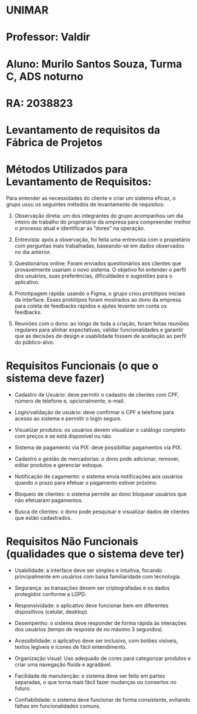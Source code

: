 
# UNIMAR
# Professor: Valdir
# Aluno: Murilo Santos Souza, Turma C, ADS noturno
# RA: 2038823

# Levantamento de requisitos da Fábrica de Projetos
# Métodos Utilizados para Levantamento de Requisitos:
Para entender as necessidades do cliente e criar um sistema eficaz, o grupo usou os seguintes métodos de levantamento de requisitos:

1. Observação direta:
um dos integrantes do grupo acompanhou um dia inteiro de trabalho do proprietário da empresa para compreender melhor o processo atual e identificar as “dores” na operação.

2. Entrevista:
após a observação, foi feita uma entrevista com o propietário com perguntas mais trabalhadas, baseando-se em dados observados no dia anterior.

3. Questionários online: 
Foram enviados questionários aos clientes que provavelmente usariam o novo sistema. O objetivo foi entender o perfil dos usuários, suas preferências, dificuldades e sugestões para o aplicativo.

4. Prototipagem rápida:
usando o Figma, o grupo criou protótipos iniciais da interface. Esses protótipos foram mostrados ao dono da empresa para coleta de feedbacks rápidos e ajutes levanto em conta os feedbacks.

5. Reuniões com o dono:
ao longo de toda a criação, foram feitas reuniões regulares para alinhar expectativas, validar funcionalidades e garantir que as decisões de design e usabilidade fossem de aceitação ao perfil do público-alvo.
# Requisitos Funcionais (o que o sistema deve fazer)
- Cadastro de Usuário: deve permitir o cadastro de clientes com CPF, número de telefone e, opcionalmente, e-mail.

- Login/validação de usuário: deve confirmar o CPF e telefone para acesso ao sistema e permitir o login seguro.

- Visualizar produtos: os usuários devem visualizar o catálogo completo com preços e se está disponível ou não.

- Sistema de pagamento via PIX: deve possibilitar pagamentos via PIX.

- Cadastro e gestão de mercadorias: o dono pode adicionar, remover, editar produtos e gerenciar estoque.

- Notificação de cagamento: o sistema envia notificações aos usuários quando o prazo para efetuar o pagamento estiver próximo.

- Bloqueio de clientes: o sistema permite ao dono bloquear usuários que não efetuaram pagamentos.

- Busca de clientes: o dono pode pesquisar e visualizar dados de clientes que estão cadastrados.

 # Requisitos Não Funcionais (qualidades que o sistema deve ter)
- Usabilidade: a interface deve ser simples e intuitiva, focando principalmente em usuários com baixa familiaridade com tecnologia.

- Segurança: as transações devem ser criptografadas e os dados protegidos conforme a LGPD.

- Responsividade: o aplicativo deve funcionar bem em diferentes dispositivos (celular, desktop).

- Desempenho: o sistema deve responder de forma rápida às interações dos usuários (tempo de resposta de no máximo 3 segundos).

- Acessibilidade: o aplicativo deve ser inclusivo, com botões visíveis, textos legíveis e ícones de fácil entendimento.

- Organização visual: Uso adequado de cores para categorizar produtos e criar uma navegação fluída e agradável.

- Facilidade de manutenção: o sistema deve ser feito em partes separadas, o que torna mais fácil fazer mudanças ou consertos no futuro.

- Confiabilidade: o sistema deve funcionar de forma consistente, evitando falhas em funcionalidades comuns.
